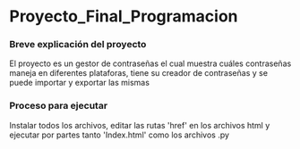 # Proyecto_Final_Programacion

### Breve explicación del proyecto
El proyecto es un gestor de contraseñas el cual muestra cuáles contraseñas maneja en diferentes plataforas, tiene su creador de contraseñas y se puede importar y exportar las mismas

### Proceso para ejecutar
Instalar todos los archivos, editar las rutas 'href' en los archivos html y ejecutar por partes tanto 'Index.html' como los archivos .py
